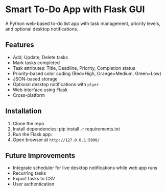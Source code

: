 # Smart To-Do App with Flask GUI

A Python web-based to-do list app with task management, priority levels, and optional desktop notifications.

## Features
- Add, Update, Delete tasks
- Mark tasks completed
- Task attributes: Title, Deadline, Priority, Completion status
- Priority-based color coding (Red=High, Orange=Medium, Green=Low)
- JSON-based storage
- Optional desktop notifications with `plyer`
- Web interface using Flask
- Cross-platform

## Installation
1. Clone the repo
2. Install dependencies:
pip install -r requirements.txt
3. Run the Flask app:
4. Open browser at `http://127.0.0.1:5000/`

## Future Improvements
- Integrate scheduler for live desktop notifications while web app runs
- Recurring tasks
- Export tasks to CSV
- User authentication
